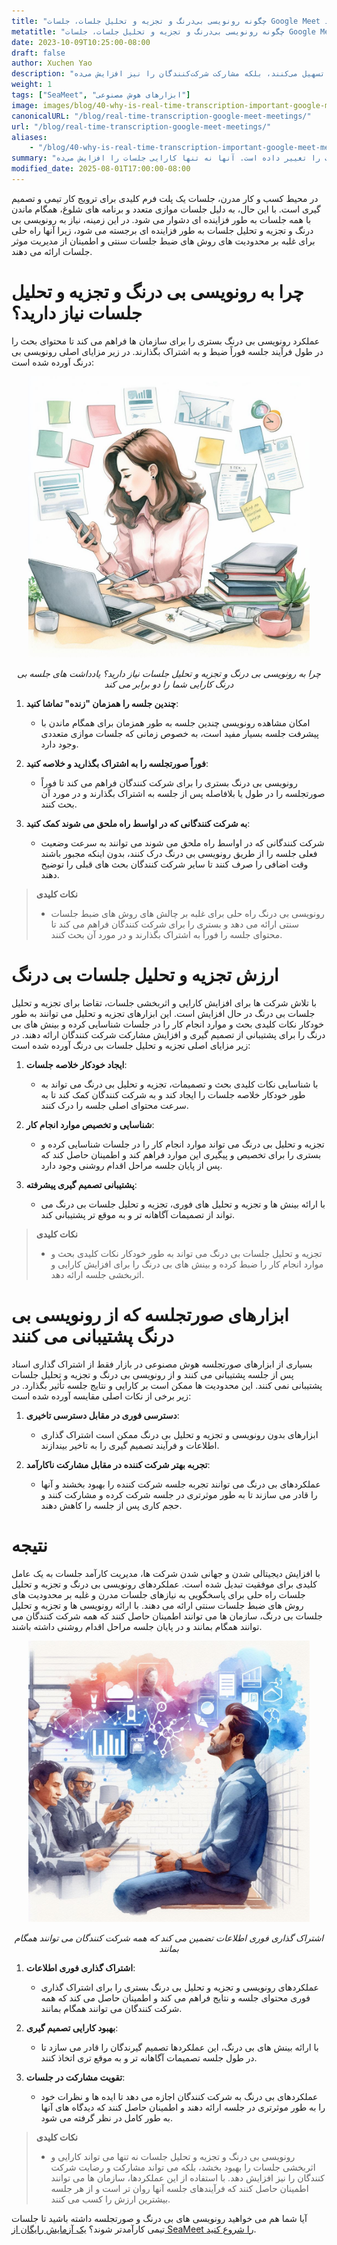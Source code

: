 ```yaml
---
title: "چگونه رونویسی بی‌درنگ و تجزیه و تحلیل جلسات، جلسات Google Meet را تغییر می‌دهد"
metatitle: "چگونه رونویسی بی‌درنگ و تجزیه و تحلیل جلسات، جلسات Google Meet را تغییر می‌دهد"
date: 2023-10-09T10:25:00-08:00
draft: false
author: Xuchen Yao
description: "ویژگی‌های رونویسی بی‌درنگ و تجزیه و تحلیل جلسات، نحوه برگزاری جلسات را تغییر داده است. آنها نه تنها کارایی جلسات را افزایش می‌دهند، بینش‌های فوری را ارائه می‌دهند و تصمیم‌گیری سریع را تسهیل می‌کنند، بلکه مشارکت شرکت‌کنندگان را نیز افزایش می‌دهają و موفقیت جلسات کاری مدرن را تضمین می‌کنند."
weight: 1
tags: ["SeaMeet", "ابزارهای هوش مصنوعی"]
image: images/blog/40-why-is-real-time-transcription-important-google-meet-meetings/40-why-is-real-time-transcription-important-google-meet-meetings.jpeg
canonicalURL: "/blog/real-time-transcription-google-meet-meetings/"
url: "/blog/real-time-transcription-google-meet-meetings/"
aliases:
    - "/blog/40-why-is-real-time-transcription-important-google-meet-meetings/"
summary: "ویژگی‌های رونویسی بی‌درنگ و تجزیه و تحلیل جلسات، نحوه برگزاری جلسات را تغییر داده است. آنها نه تنها کارایی جلسات را افزایش می‌دهają، بینش‌های فوری را ارائه می‌دهند و تصمیم‌گیری سریع را تسهیل می‌کنند، بلکه مشارکت شرکت‌کنندگان را نیز افزایش می‌دهają و موفقیت جلسات کاری مدرن را تضمین می‌کنند."
modified_date: 2025-08-01T17:00:00-08:00
---
```


در محیط کسب و کار مدرن، جلسات یک پلت فرم کلیدی برای ترویج کار تیمی و تصمیم گیری است. با این حال، به دلیل جلسات موازی متعدد و برنامه های شلوغ، همگام ماندن با همه جلسات به طور فزاینده ای دشوار می شود. در این زمینه، نیاز به رونویسی بی درنگ و تجزیه و تحلیل جلسات به طور فزاینده ای برجسته می شود، زیرا آنها راه حلی برای غلبه بر محدودیت های روش های ضبط جلسات سنتی و اطمینان از مدیریت موثر جلسات ارائه می دهند.

# چرا به رونویسی بی درنگ و تجزیه و تحلیل جلسات نیاز دارید؟

عملکرد رونویسی بی درنگ بستری را برای سازمان ها فراهم می کند تا محتوای بحث را در طول فرآیند جلسه فوراً ضبط و به اشتراک بگذارند. در زیر مزایای اصلی رونویسی بی درنگ آورده شده است:

<center>
<img height="450px" src="/images/blog/40-why-is-real-time-transcription-important-google-meet-meetings/1-the-power-of-real-time-meeting-analytics-multitasking.jpeg" alt="چرا به رونویسی بی درنگ و تجزیه و تحلیل جلسات نیاز دارید؟ مزایای رونویسی بی درنگ"/>

*چرا به رونویسی بی درنگ و تجزیه و تحلیل جلسات نیاز دارید؟ یادداشت های جلسه بی درنگ کارایی شما را دو برابر می کند*
</center>


1. **چندین جلسه را همزمان "زنده" تماشا کنید**:
    - امکان مشاهده رونویسی چندین جلسه به طور همزمان برای همگام ماندن با پیشرفت جلسه بسیار مفید است، به خصوص زمانی که جلسات موازی متعددی وجود دارد.

2. **فوراً صورتجلسه را به اشتراک بگذارید و خلاصه کنید**:
    - رونویسی بی درنگ بستری را برای شرکت کنندگان فراهم می کند تا فوراً صورتجلسه را در طول یا بلافاصله پس از جلسه به اشتراک بگذارند و در مورد آن بحث کنند.

3. **به شرکت کنندگانی که در اواسط راه ملحق می شوند کمک کنید**:
    - شرکت کنندگانی که در اواسط راه ملحق می شوند می توانند به سرعت وضعیت فعلی جلسه را از طریق رونویسی بی درنگ درک کنند، بدون اینکه مجبور باشند وقت اضافی را صرف کنند تا سایر شرکت کنندگان بحث های قبلی را توضیح دهند.

> **نکات کلیدی**
>
> - رونویسی بی درنگ راه حلی برای غلبه بر چالش های روش های ضبط جلسات سنتی ارائه می دهد و بستری را برای شرکت کنندگان فراهم می کند تا محتوای جلسه را فوراً به اشتراک بگذارند و در مورد آن بحث کنند.


# ارزش تجزیه و تحلیل جلسات بی درنگ

با تلاش شرکت ها برای افزایش کارایی و اثربخشی جلسات، تقاضا برای تجزیه و تحلیل جلسات بی درنگ در حال افزایش است. این ابزارهای تجزیه و تحلیل می توانند به طور خودکار نکات کلیدی بحث و موارد انجام کار را در جلسات شناسایی کرده و بینش های بی درنگ را برای پشتیبانی از تصمیم گیری و افزایش مشارکت شرکت کنندگان ارائه دهند. در زیر مزایای اصلی تجزیه و تحلیل جلسات بی درنگ آورده شده است:

1. **ایجاد خودکار خلاصه جلسات**:
    - با شناسایی نکات کلیدی بحث و تصمیمات، تجزیه و تحلیل بی درنگ می تواند به طور خودکار خلاصه جلسات را ایجاد کند و به شرکت کنندگان کمک کند تا به سرعت محتوای اصلی جلسه را درک کنند.

2. **شناسایی و تخصیص موارد انجام کار**:
    - تجزیه و تحلیل بی درنگ می تواند موارد انجام کار را در جلسات شناسایی کرده و بستری را برای تخصیص و پیگیری این موارد فراهم کند و اطمینان حاصل کند که پس از پایان جلسه مراحل اقدام روشنی وجود دارد.

3. **پشتیبانی تصمیم گیری پیشرفته**:
    - با ارائه بینش ها و تجزیه و تحلیل های فوری، تجزیه و تحلیل جلسات بی درنگ می تواند از تصمیمات آگاهانه تر و به موقع تر پشتیبانی کند.

> **نکات کلیدی**
>
> - تجزیه و تحلیل جلسات بی درنگ می تواند به طور خودکار نکات کلیدی بحث و موارد انجام کار را ضبط کرده و بینش های بی درنگ را برای افزایش کارایی و اثربخشی جلسه ارائه دهد.

# ابزارهای صورتجلسه که از رونویسی بی درنگ پشتیبانی می کنند

بسیاری از ابزارهای صورتجلسه هوش مصنوعی در بازار فقط از اشتراک گذاری اسناد پس از جلسه پشتیبانی می کنند و از رونویسی بی درنگ و تجزیه و تحلیل جلسات پشتیبانی نمی کنند. این محدودیت ها ممکن است بر کارایی و نتایج جلسه تأثیر بگذارد. در زیر برخی از نکات اصلی مقایسه آورده شده است:

1. **دسترسی فوری در مقابل دسترسی تاخیری**:
    - ابزارهای بدون رونویسی و تجزیه و تحلیل بی درنگ ممکن است اشتراک گذاری اطلاعات و فرآیند تصمیم گیری را به تاخیر بیندازند.

2. **تجربه بهتر شرکت کننده در مقابل مشارکت ناکارآمد**:
    - عملکردهای بی درنگ می توانند تجربه جلسه شرکت کننده را بهبود بخشند و آنها را قادر می سازند تا به طور موثرتری در جلسه شرکت کرده و مشارکت کنند و حجم کاری پس از جلسه را کاهش دهند.

# نتیجه

با افزایش دیجیتالی شدن و جهانی شدن شرکت ها، مدیریت کارآمد جلسات به یک عامل کلیدی برای موفقیت تبدیل شده است. عملکردهای رونویسی بی درنگ و تجزیه و تحلیل جلسات راه حلی برای پاسخگویی به نیازهای جلسات مدرن و غلبه بر محدودیت های روش های ضبط جلسات سنتی ارائه می دهند. با ارائه رونویسی ها و تجزیه و تحلیل جلسات بی درنگ، سازمان ها می توانند اطمینان حاصل کنند که همه شرکت کنندگان می توانند همگام بمانند و در پایان جلسه مراحل اقدام روشنی داشته باشند.

<center>
<img height="450px" src="/images/blog/40-why-is-real-time-transcription-important-google-meet-meetings/2-real-time-meeting-analytics-enhance-productivity.jpeg" alt="اشتراک گذاری فوری اطلاعات تضمین می کند که همه شرکت کنندگان می توانند همگام بمانند"/>

*اشتراک گذاری فوری اطلاعات تضمین می کند که همه شرکت کنندگان می توانند همگام بمانند*
</center>


1. **اشتراک گذاری فوری اطلاعات**:
    - عملکردهای رونویسی و تجزیه و تحلیل بی درنگ بستری را برای اشتراک گذاری فوری محتوای جلسه و نتایج فراهم می کند و اطمینان حاصل می کند که همه شرکت کنندگان می توانند همگام بمانند.

2. **بهبود کارایی تصمیم گیری**:
    - با ارائه بینش های بی درنگ، این عملکردها تصمیم گیرندگان را قادر می سازد تا در طول جلسه تصمیمات آگاهانه تر و به موقع تری اتخاذ کنند.

3. **تقویت مشارکت در جلسات**:
    - عملکردهای بی درنگ به شرکت کنندگان اجازه می دهد تا ایده ها و نظرات خود را به طور موثرتری در جلسه ارائه دهند و اطمینان حاصل کنند که دیدگاه های آنها به طور کامل در نظر گرفته می شود.

> **نکات کلیدی**
>
> - رونویسی بی درنگ و تجزیه و تحلیل جلسات نه تنها می تواند کارایی و اثربخشی جلسات را بهبود بخشد، بلکه می تواند مشارکت و رضایت شرکت کنندگان را نیز افزایش دهد. با استفاده از این عملکردها، سازمان ها می توانند اطمینان حاصل کنند که فرآیندهای جلسه آنها روان تر است و از هر جلسه بیشترین ارزش را کسب می کنند.


آیا شما هم می خواهید رونویسی های بی درنگ و صورتجلسه داشته باشید تا جلسات تیمی کارآمدتر شوند؟ [یک آزمایش رایگان از SeaMeet را شروع کنید](https://meet.seasalt.ai/?utm_source=blog).